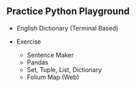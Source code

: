 ## Practice Python Playground

- English Dictionary (Terminal Based)

- Exercise
    - Sentence Maker
    - Pandas
    - Set, Tuple, List, Dictionary
    - Folium Map (Web)
    
